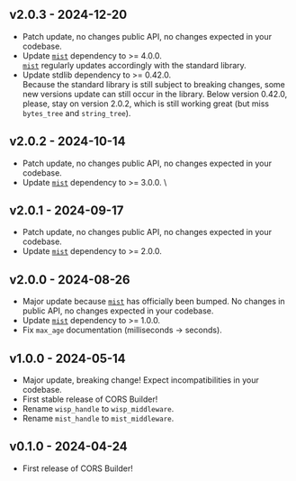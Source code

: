 ## v2.0.3 - 2024-12-20

- Patch update, no changes public API, no changes expected in your codebase.
- Update [`mist`](https://hex.pm/packages/mist) dependency to >= 4.0.0. \
  [`mist`](https://hex.pm/packages/mist) regularly updates accordingly with the
  standard library.
- Update stdlib dependency to >= 0.42.0. \
  Because the standard library is still subject to breaking changes, some new
  versions update can still occur in the library. Below version 0.42.0, please,
  stay on version 2.0.2, which is still working great (but miss `bytes_tree` and
  `string_tree`).

## v2.0.2 - 2024-10-14

- Patch update, no changes public API, no changes expected in your codebase.
- Update [`mist`](https://hex.pm/packages/mist) dependency to >= 3.0.0. \

## v2.0.1 - 2024-09-17

- Patch update, no changes public API, no changes expected in your codebase.
- Update [`mist`](https://hex.pm/packages/mist) dependency to >= 2.0.0.

## v2.0.0 - 2024-08-26

- Major update because [`mist`](https://hex.pm/packages/mist) has officially
  been bumped. No changes in public API, no changes expected in your codebase.
- Update [`mist`](https://hex.pm/packages/mist) dependency to >= 1.0.0.
- Fix `max_age` documentation (milliseconds -> seconds).

## v1.0.0 - 2024-05-14

- Major update, breaking change! Expect incompatibilities in your codebase.
- First stable release of CORS Builder!
- Rename `wisp_handle` to `wisp_middleware`.
- Rename `mist_handle` to `mist_middleware`.

## v0.1.0 - 2024-04-24

- First release of CORS Builder!
